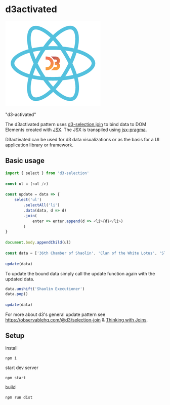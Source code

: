 # d3activated

![](src/d3activated.png)

"d3-activated"

The d3activated pattern uses [d3-selection.join](https://github.com/d3/d3-selection#selection_join) to bind data to DOM Elements created with [JSX](https://reactjs.org/docs/react-api.html#createelement). The JSX is transpiled using [jsx-pragma](https://github.com/ScottORLY/jsx-dom).

D3activated can be used for d3 data visualizations or as the basis for a UI application library or framework.

## Basic usage

```javascript
import { select } from 'd3-selection'

const ul = (<ul />)

const update = data => {
    select('ul')
        .selectAll('li')
        .data(data, d => d)
        .join(
            enter => enter.append(d => <li>{d}</li>)
        )
}

document.body.appendChild(ul)

const data = ['36th Chamber of Shaolin', 'Clan of the White Lotus', 'Sleeping Kung Fu', 'Dance of the Drunken Mantis']

update(data)
```

To update the bound data simply call the update function again with the updated data.

```javascript
data.unshift('Shaolin Executioner')
data.pop()

update(data)
```

For more about d3's general update pattern see https://observablehq.com/@d3/selection-join & [Thinking with Joins](https://bost.ocks.org/mike/join/).

## Setup

install

`npm i`

start dev server

`npm start`

build

`npm run dist`
